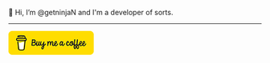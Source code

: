👋 Hi, I’m @getninjaN and I'm a developer of sorts.

---

[!["Buy Me A Coffee"](https://raw.githubusercontent.com/getninjaN/getninjaN/main/bmc-button.png)](https://www.buymeacoffee.com/getninjan)

<!---
getninjaN/getninjaN is a ✨ special ✨ repository because its `README.md` (this file) appears on your GitHub profile.
You can click the Preview link to take a look at your changes.
--->
